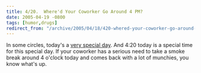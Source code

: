 ```yaml
---
title: 4/20.  Where'd Your Coworker Go Around 4 PM?
date: 2005-04-19 -0800
tags: [humor,drugs]
redirect_from: "/archive/2005/04/18/420-whered-your-coworker-go-around-4-pm.aspx/"
---
```


In some circles, today's a [very special
day](http://www.snopes.com/language/stories/420.htm). And 4:20 today is
a special time for this special day. If your coworker has a serious need
to take a smoke break around 4 o'clock today and comes back with a lot
of munchies, you know what's up.

